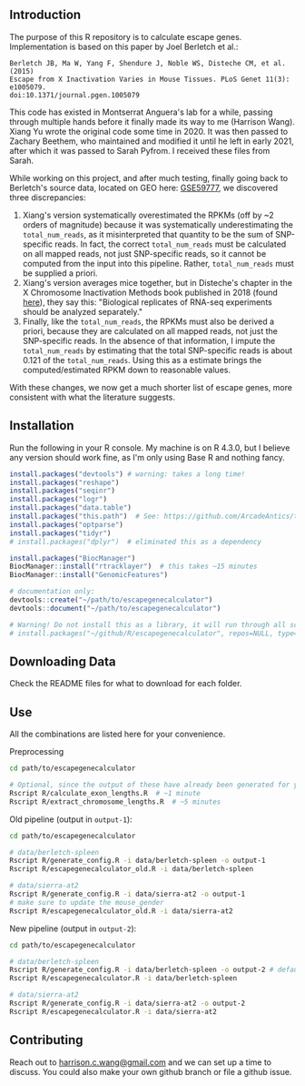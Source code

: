 ## Introduction

The purpose of this R repository is to calculate escape genes. Implementation is based on this paper by Joel Berletch et al.:

```
Berletch JB, Ma W, Yang F, Shendure J, Noble WS, Disteche CM, et al. (2015)
Escape from X Inactivation Varies in Mouse Tissues. PLoS Genet 11(3): e1005079.
doi:10.1371/journal.pgen.1005079
```

This code has existed in Montserrat Anguera's lab for a while, passing through multiple hands before it finally made its way to me (Harrison Wang). Xiang Yu wrote the original code some time in 2020. It was then passed to Zachary Beethem, who maintained and modified it until he left in early 2021, after which it was passed to Sarah Pyfrom. I received these files from Sarah.


While working on this project, and after much testing, finally going back to Berletch's source data, located on GEO here: [GSE59777](https://www.ncbi.nlm.nih.gov/geo/query/acc.cgi?acc=GSE59777), we discovered three discrepancies:

1. Xiang's version systematically overestimated the RPKMs (off by ~2 orders of magnitude) because it was systematically underestimating the `total_num_reads`, as it misinterpreted that quantity to be the sum of SNP-specific reads. In fact, the correct `total_num_reads` must be calculated on all mapped reads, not just SNP-specific reads, so it cannot be computed from the input into this pipeline. Rather, `total_num_reads` must be supplied a priori. 
2. Xiang's version averages mice together, but in Disteche's chapter in the X Chromosome Inactivation Methods book published in 2018 (found [here](https://www.ncbi.nlm.nih.gov/pmc/articles/PMC6269188/)), they say this: "Biological replicates of RNA-seq experiments should be analyzed separately." 
3. Finally, like the `total_num_reads`, the RPKMs must also be derived a priori, because they are calculated on all mapped reads, not just the SNP-specific reads. In the absence of that information, I impute the `total_num_reads` by estimating that the total SNP-specific reads is about 0.121 of the `total_num_reads`. Using this as a estimate brings the computed/estimated RPKM down to reasonable values.

With these changes, we now get a much shorter list of escape genes, more consistent with what the literature suggests.


## Installation

Run the following in your R console. My machine is on R 4.3.0, but I believe any version should work fine, as I'm only using Base R and nothing fancy.

```R
install.packages("devtools") # warning: takes a long time!
install.packages("reshape")
install.packages("seqinr")
install.packages("logr")
install.packages("data.table")
install.packages("this.path")  # See: https://github.com/ArcadeAntics/this.path
install.packages("optparse")
install.packages("tidyr")
# install.packages("dplyr")  # eliminated this as a dependency

install.packages("BiocManager")
BiocManager::install("rtracklayer")  # this takes ~15 minutes
BiocManager::install("GenomicFeatures")

# documentation only:
devtools::create("~/path/to/escapegenecalculator")
devtools::document("~/path/to/escapegenecalculator")

# Warning! Do not install this as a library, it will run through all scripts
# install.packages("~/github/R/escapegenecalculator", repos=NULL, type='source')  
```



## Downloading Data

Check the README files for what to download for each folder.



## Use

All the combinations are listed here for your convenience.

Preprocessing

```bash
cd path/to/escapegenecalculator

# Optional, since the output of these have already been generated for you
Rscript R/calculate_exon_lengths.R  # ~1 minute
Rscript R/extract_chromosome_lengths.R  # ~5 minutes
```

Old pipeline (output in `output-1`):

```bash
cd path/to/escapegenecalculator

# data/berletch-spleen
Rscript R/generate_config.R -i data/berletch-spleen -o output-1
Rscript R/escapegenecalculator_old.R -i data/berletch-spleen

# data/sierra-at2
Rscript R/generate_config.R -i data/sierra-at2 -o output-1
# make sure to update the mouse_gender
Rscript R/escapegenecalculator_old.R -i data/sierra-at2
```

New pipeline (output in `output-2`):

```bash
cd path/to/escapegenecalculator

# data/berletch-spleen
Rscript R/generate_config.R -i data/berletch-spleen -o output-2 # default
Rscript R/escapegenecalculator.R -i data/berletch-spleen

# data/sierra-at2
Rscript R/generate_config.R -i data/sierra-at2 -o output-2
Rscript R/escapegenecalculator.R -i data/sierra-at2
```

## Contributing

Reach out to harrison.c.wang@gmail.com and we can set up a time to discuss. You could also make your own github branch or file a github issue.
